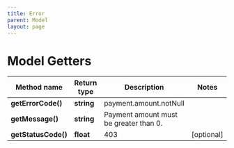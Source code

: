 ```yaml
---
title: Error
parent: Model
layout: page
---
```


# Model Getters

Method name | Return type | Description | Notes
------------ | ------------- | ------------- | -------------
**getErrorCode()** | **string** | payment.amount.notNull |
**getMessage()** | **string** | Payment amount must be greater than 0. |
**getStatusCode()** | **float** | 403 | [optional]

